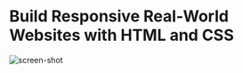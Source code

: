 # Build Responsive Real-World Websites with HTML and CSS
![screen-shot](https://user-images.githubusercontent.com/87929176/179862532-d8aa448b-5b2c-4a3b-8b87-82143783ff43.PNG)
